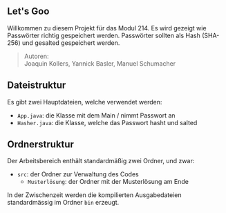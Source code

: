 ## Let's Goo

Willkommen zu diesem Projekt für das Modul 214. Es wird gezeigt wie Passwörter richtig gespeichert werden. Passwörter sollten als Hash (SHA-256) und gesalted gespeichert werden.

> Autoren: <br>
> Joaquin Kollers, Yannick Basler, Manuel Schumacher

## Dateistruktur

Es gibt zwei Hauptdateien, welche verwendet werden:

- `App.java`: die Klasse mit dem Main / nimmt Passwort an
- `Hasher.java`: die Klasse, welche das Passwort hasht und salted

## Ordnerstruktur

Der Arbeitsbereich enthält standardmäßig zwei Ordner, und zwar:

- `src`: der Ordner zur Verwaltung des Codes
   - `Musterlösung`: der Ordner mit der Musterlösung am Ende

In der Zwischenzeit werden die kompilierten Ausgabedateien standardmässig im Ordner `bin` erzeugt.
